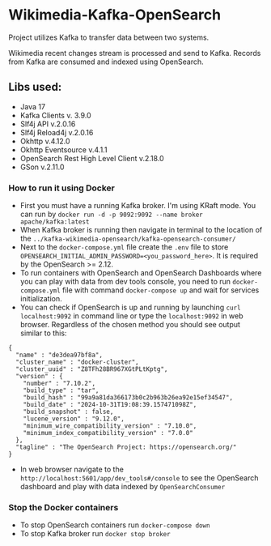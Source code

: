# Wikimedia-Kafka-OpenSearch
Project utilizes Kafka to transfer data between two systems.

Wikimedia recent changes stream is processed and send to Kafka.
Records from Kafka are consumed and indexed using OpenSearch.

## Libs used:
- Java 17
- Kafka Clients v. 3.9.0
- Slf4j API v.2.0.16
- Slf4j Reload4j v.2.0.16
- Okhttp v.4.12.0
- Okhttp Eventsource v.4.1.1
- OpenSearch Rest High Level Client v.2.18.0
- GSon v.2.11.0

### How to run it using Docker
- First you must have a running Kafka broker. I'm using KRaft mode. You can run by `docker run -d -p 9092:9092 --name broker apache/kafka:latest`
- When Kafka broker is running then navigate in terminal to the location of the `../kafka-wikimedia-opensearch/kafka-opensearch-consumer/` 
- Next to the `docker-compose.yml` file create the `.env` file to store `OPENSEARCH_INITIAL_ADMIN_PASSWORD=<you_password_here>`. It is required by the OpenSearch >= 2.12.
- To run containers with OpenSearch and OpenSearch Dashboards where you can play with data from dev tools console, you need to run `docker-compose.yml` file with command `docker-compose up` and wait for services initialization.
- You can check if OpenSearch is up and running by launching `curl localhost:9092` in command line or type the `localhost:9092` in web browser. Regardless of the chosen method you should see output similar to this:
```
{
  "name" : "de3dea97bf8a",
  "cluster_name" : "docker-cluster",
  "cluster_uuid" : "Z8TFh28BR967XGtPLtKptg",
  "version" : {
    "number" : "7.10.2",
    "build_type" : "tar",
    "build_hash" : "99a9a81da366173b0c2b963b26ea92e15ef34547",
    "build_date" : "2024-10-31T19:08:39.157471098Z",
    "build_snapshot" : false,
    "lucene_version" : "9.12.0",
    "minimum_wire_compatibility_version" : "7.10.0",
    "minimum_index_compatibility_version" : "7.0.0"
  },
  "tagline" : "The OpenSearch Project: https://opensearch.org/"
}
```
- In web browser navigate to the `http://localhost:5601/app/dev_tools#/console` to see the OpenSearch dashboard and play with data indexed by `OpenSearchConsumer`

### Stop the Docker containers
- To stop OpenSearch containers run `docker-compose down`
- To stop Kafka broker run `docker stop broker`